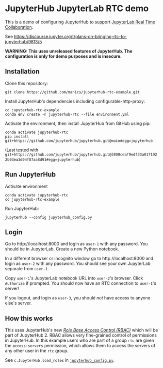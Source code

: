 # JupyterHub JupyterLab RTC demo

This is a demo of configuring JupyterHub to support [JupyterLab Real Time Collaboration](https://jupyterlab.readthedocs.io/en/stable/user/rtc.html).

See https://discourse.jupyter.org/t/plans-on-bringing-rtc-to-jupyterhub/9813/5

**WARNING: This uses unreleased features of JupyterHub. The configuration is only for demo purposes and is insecure.**


## Installation

Clone this repository:
```
git clone https://github.com/manics/jupyterhub-rtc-example.git
```

Install JupyterHub's dependencies including configurable-http-proxy:
```
cd jupyterhub-rtc-example
conda env create -n jupyterhub-rtc --file environment.yml
```
Activate the environment, then install JupyterHub from GitHub using pip:
```
conda activate jupyterhub-rtc
pip install git+https://github.com/jupyterhub/jupyterhub.git@main#egg=jupyterhub
```
(Last tested with `git+https://github.com/jupyterhub/jupyterhub.git@3800ceaf9edf33a0171922b93ea3d94f87aa8d91#egg=jupyterhub`)


## Run JupyterHub

Activate environment
```
conda activate jupyterhub-rtc
cd jupyterhub-rtc-example
```
Run JupyterHub:
```
jupyterhub --config jupyterhub_config.py
```


## Login

Go to http://localhost:8000 and login as `user-1` with any password.
You should be in JupyterLab.
Create a new Python notebook.

In a different browser or incognito window go to http://localhost:8000 and login as `user-2` with any password.
You should see your own JupyterLab separate from `user-1`.

Copy `user-1`'s JupyterLab notebook URL into `user-2`'s browser.
Click `Authorize` if prompted.
You should now have an RTC connection to `user-1`'s server!

If you logout, and login as `user-3`, you should *not* have access to anyone else's server.


## How this works

This uses JupyterHub's new [*Role Base Access Control (RBAC)*](https://jupyterhub.readthedocs.io/en/rbac/rbac/) which will be part of JupyterHub 2.
RBAC allows very fine-grained control of permissions in JupyterHub.
In this example users who are part of a group `rtc` are given the `access:servers` permission, which allows them to access the servers of any other user in the `rtc` group.

See `c.JupyterHub.load_roles` in [`jupyterhub_config.py`](./jupyterhub_config.py).
